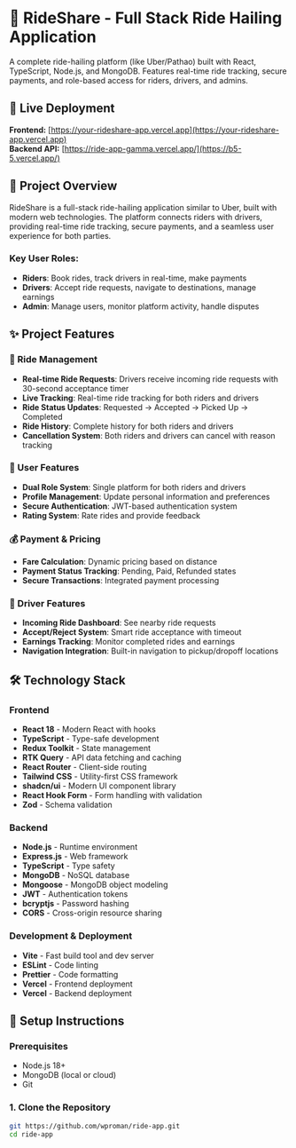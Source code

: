 # 🚖 RideShare - Full Stack Ride Hailing Application

A complete ride-hailing platform (like Uber/Pathao) built with React, TypeScript, Node.js, and MongoDB. Features real-time ride tracking, secure payments, and role-based access for riders, drivers, and admins.

## 🚀 Live Deployment
**Frontend:** [https://your-rideshare-app.vercel.app](https://your-rideshare-app.vercel.app)  
**Backend API:** [https://ride-app-gamma.vercel.app/](https://b5-5.vercel.app/)

## 📖 Project Overview
RideShare is a full-stack ride-hailing application similar to Uber, built with modern web technologies. The platform connects riders with drivers, providing real-time ride tracking, secure payments, and a seamless user experience for both parties.

### Key User Roles:
- **Riders**: Book rides, track drivers in real-time, make payments
- **Drivers**: Accept ride requests, navigate to destinations, manage earnings
- **Admin**: Manage users, monitor platform activity, handle disputes

## ✨ Project Features

### 🚗 Ride Management
- **Real-time Ride Requests**: Drivers receive incoming ride requests with 30-second acceptance timer
- **Live Tracking**: Real-time ride tracking for both riders and drivers
- **Ride Status Updates**: Requested → Accepted → Picked Up → Completed
- **Ride History**: Complete history for both riders and drivers
- **Cancellation System**: Both riders and drivers can cancel with reason tracking

### 👤 User Features
- **Dual Role System**: Single platform for both riders and drivers
- **Profile Management**: Update personal information and preferences
- **Secure Authentication**: JWT-based authentication system
- **Rating System**: Rate rides and provide feedback

### 💰 Payment & Pricing
- **Fare Calculation**: Dynamic pricing based on distance
- **Payment Status Tracking**: Pending, Paid, Refunded states
- **Secure Transactions**: Integrated payment processing

### 🎯 Driver Features
- **Incoming Ride Dashboard**: See nearby ride requests
- **Accept/Reject System**: Smart ride acceptance with timeout
- **Earnings Tracking**: Monitor completed rides and earnings
- **Navigation Integration**: Built-in navigation to pickup/dropoff locations

## 🛠 Technology Stack

### Frontend
- **React 18** - Modern React with hooks
- **TypeScript** - Type-safe development
- **Redux Toolkit** - State management
- **RTK Query** - API data fetching and caching
- **React Router** - Client-side routing
- **Tailwind CSS** - Utility-first CSS framework
- **shadcn/ui** - Modern UI component library
- **React Hook Form** - Form handling with validation
- **Zod** - Schema validation

### Backend
- **Node.js** - Runtime environment
- **Express.js** - Web framework
- **TypeScript** - Type safety
- **MongoDB** - NoSQL database
- **Mongoose** - MongoDB object modeling
- **JWT** - Authentication tokens
- **bcryptjs** - Password hashing
- **CORS** - Cross-origin resource sharing

### Development & Deployment
- **Vite** - Fast build tool and dev server
- **ESLint** - Code linting
- **Prettier** - Code formatting
- **Vercel** - Frontend deployment
- **Vercel** - Backend deployment

## 🚀 Setup Instructions

### Prerequisites
- Node.js 18+ 
- MongoDB (local or cloud)
- Git

### 1. Clone the Repository
```bash
git https://github.com/wproman/ride-app.git
cd ride-app